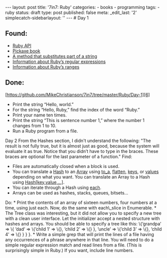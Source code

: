 --- layout: post title: \'7in7: Ruby\' categories: - books - programming tags: - ruby status: draft type: post published: false meta: \_edit\_last: \'2\' simplecatch-sidebarlayout: \'\' --- # Day 1

## Found:

* [Ruby API][1]
* [Pickaxe book][2]
* [A method that substitutes part of a string][3]
* [Information about Ruby’s regular expressions][4]
* [Information about Ruby’s ranges][5]

## Done:

 [https://github.com/MikeChristianson/7in7/tree/master/Ruby/Day-1][6] <div markdown="1">
* Print the string “Hello, world.”
* For the string “Hello, Ruby,” find the index of the word “Ruby.”
* Print your name ten times.
* Print the string “This is sentence number 1,” where the number 1
  changes from 1 to 10.
* Run a Ruby program from a file.

Day 2 From the Hashes section, I didn\'t understand the following: \"The
result is not fully true, but it is almost just as good, because the
system will evaluate it as true. Notice that you didn’t have to type in
the braces. These braces are optional for the last parameter of a
function.\" Find:
* Files are automatically closed when a block is used.
* You can translate a [Hash][7] to an [Array][8] using [to\_a][9],
  [flatten][10], [keys][11], or [values][12] depending on what you want.
  You can translate an Array to a Hash using [Hash\[key,value,…\]][13].
* You can iterate through a Hash using [each][14].
* Arrays can be used as hashes, stacks, queues, bitsets…

<div markdown="1">
Do:
* Print the contents of an array of sixteen numbers, four numbers at a
  time, using just each. Now, do the same with each\_slice in
  Enumerable.
* The Tree class was interesting, but it did not allow you to specify a
  new tree with a clean user interface. Let the initializer accept a
  nested structure with hashes and arrays. You should be able to specify
  a tree like this: \{’grandpa’ =&gt; \{ ’dad’ =&gt; \{’child 1’ =&gt;
  \{}, ’child 2’ =&gt; \{} }, ’uncle’ =&gt; \{’child 3’ =&gt; \{},
  ’child 4’ =&gt; \{} } } }.
* Write a simple grep that will print the lines of a file having any
  occurrences of a phrase anywhere in that line. You will need to do a
  simple regular expression match and read lines from a file. (This is
  surprisingly simple in Ruby.) If you want, include line numbers.

</div>
</div>



[1]: http://www.ruby-doc.org/core-1.9.3/
[2]: http://ruby-doc.org/docs/ProgrammingRuby/
[3]: http://www.ruby-doc.org/core-1.9.3/String.html#method-i-gsub
[4]: http://www.ruby-doc.org/core-1.9.3/Regexp.html
[5]: http://www.ruby-doc.org/core-1.9.3/Range.html
[6]: https://github.com/MikeChristianson/7in7/tree/master/Ruby/Day-1
[7]: http://www.ruby-doc.org/core-1.9.3/Hash.html
[8]: http://www.ruby-doc.org/core-1.9.3/Array.html
[9]: http://www.ruby-doc.org/core-1.9.3/Hash.html#method-i-to_a
[10]: http://www.ruby-doc.org/core-1.9.3/Hash.html#method-i-flatten
[11]: http://www.ruby-doc.org/core-1.9.3/Hash.html#method-i-keys
[12]: http://www.ruby-doc.org/core-1.9.3/Hash.html#method-i-values
[13]: http://www.ruby-doc.org/core-1.9.3/Hash.html#method-c-5B-5D
[14]: http://www.ruby-doc.org/core-1.9.3/Hash.html#method-i-each
